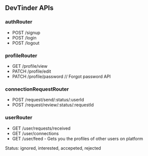 ## DevTinder APIs

### authRouter
- POST /signup
- POST /login
- POST /logout

### profileRouter
- GET /profile/view
- PATCH /profile/edit
- PATCH /profile/password // Forgot password API

### connectionRequestRouter
- POST /request/send/:status/:userId
- POST /request/review/:status/:requestId

### userRouter
- GET /user/requests/received
- GET /user/connections
- GET /user/feed - Gets you the profiles of other users on platform

Status: ignored, interested, accepeted, rejected

